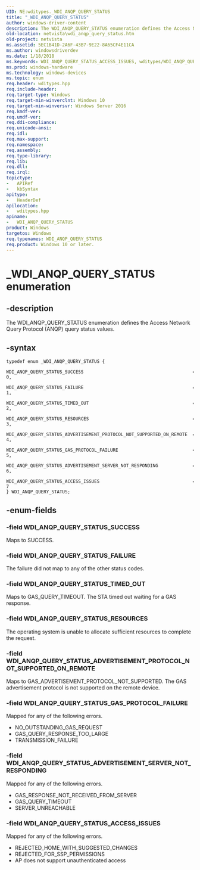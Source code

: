 ```yaml
---
UID: NE:wditypes._WDI_ANQP_QUERY_STATUS
title: "_WDI_ANQP_QUERY_STATUS"
author: windows-driver-content
description: The WDI_ANQP_QUERY_STATUS enumeration defines the Access Network Query Protocol (ANQP) query status values.
old-location: netvista\wdi_anqp_query_status.htm
old-project: netvista
ms.assetid: 5EC1B41D-2A6F-43B7-9E22-8A65CF4E11CA
ms.author: windowsdriverdev
ms.date: 1/18/2018
ms.keywords: WDI_ANQP_QUERY_STATUS_ACCESS_ISSUES, wditypes/WDI_ANQP_QUERY_STATUS_FAILURE, WDI_ANQP_QUERY_STATUS_ADVERTISEMENT_PROTOCOL_NOT_SUPPORTED_ON_REMOTE, wditypes/WDI_ANQP_QUERY_STATUS_ADVERTISEMENT_PROTOCOL_NOT_SUPPORTED_ON_REMOTE, WDI_ANQP_QUERY_STATUS_GAS_PROTOCOL_FAILURE, netvista.wifi_anqp_query_status, wditypes/WDI_ANQP_QUERY_STATUS_RESOURCES, WDI_ANQP_QUERY_STATUS enumeration [Network Drivers Starting with Windows Vista], wditypes/WDI_ANQP_QUERY_STATUS_GAS_PROTOCOL_FAILURE, netvista.wdi_anqp_query_status, WDI_ANQP_QUERY_STATUS_RESOURCES, wditypes/WDI_ANQP_QUERY_STATUS_ACCESS_ISSUES, WDI_ANQP_QUERY_STATUS_TIMED_OUT, _WDI_ANQP_QUERY_STATUS, wditypes/WDI_ANQP_QUERY_STATUS_SUCCESS, wditypes/WDI_ANQP_QUERY_STATUS_ADVERTISEMENT_SERVER_NOT_RESPONDING, WDI_ANQP_QUERY_STATUS_FAILURE, WDI_ANQP_QUERY_STATUS_SUCCESS, wditypes/WDI_ANQP_QUERY_STATUS, wditypes/WDI_ANQP_QUERY_STATUS_TIMED_OUT, WDI_ANQP_QUERY_STATUS, WDI_ANQP_QUERY_STATUS_ADVERTISEMENT_SERVER_NOT_RESPONDING
ms.prod: windows-hardware
ms.technology: windows-devices
ms.topic: enum
req.header: wditypes.hpp
req.include-header: 
req.target-type: Windows
req.target-min-winverclnt: Windows 10
req.target-min-winversvr: Windows Server 2016
req.kmdf-ver: 
req.umdf-ver: 
req.ddi-compliance: 
req.unicode-ansi: 
req.idl: 
req.max-support: 
req.namespace: 
req.assembly: 
req.type-library: 
req.lib: 
req.dll: 
req.irql: 
topictype:
-	APIRef
-	kbSyntax
apitype:
-	HeaderDef
apilocation:
-	wditypes.hpp
apiname:
-	WDI_ANQP_QUERY_STATUS
product: Windows
targetos: Windows
req.typenames: WDI_ANQP_QUERY_STATUS
req.product: Windows 10 or later.
---
```


# _WDI_ANQP_QUERY_STATUS enumeration


## -description


The WDI_ANQP_QUERY_STATUS enumeration defines the Access Network Query Protocol (ANQP) query status values.


## -syntax


````
typedef enum _WDI_ANQP_QUERY_STATUS { 
  WDI_ANQP_QUERY_STATUS_SUCCESS                                         = 0,
  WDI_ANQP_QUERY_STATUS_FAILURE                                         = 1,
  WDI_ANQP_QUERY_STATUS_TIMED_OUT                                       = 2,
  WDI_ANQP_QUERY_STATUS_RESOURCES                                       = 3,
  WDI_ANQP_QUERY_STATUS_ADVERTISEMENT_PROTOCOL_NOT_SUPPORTED_ON_REMOTE  = 4,
  WDI_ANQP_QUERY_STATUS_GAS_PROTOCOL_FAILURE                            = 5,
  WDI_ANQP_QUERY_STATUS_ADVERTISEMENT_SERVER_NOT_RESPONDING             = 6,
  WDI_ANQP_QUERY_STATUS_ACCESS_ISSUES                                   = 7
} WDI_ANQP_QUERY_STATUS;
````


## -enum-fields




### -field WDI_ANQP_QUERY_STATUS_SUCCESS

Maps to SUCCESS.


### -field WDI_ANQP_QUERY_STATUS_FAILURE

The failure did not map to any of the other status codes.


### -field WDI_ANQP_QUERY_STATUS_TIMED_OUT

  Maps to GAS_QUERY_TIMEOUT. The STA timed out waiting for a GAS response.


### -field WDI_ANQP_QUERY_STATUS_RESOURCES

The operating system is unable to allocate sufficient resources to complete the request.


### -field WDI_ANQP_QUERY_STATUS_ADVERTISEMENT_PROTOCOL_NOT_SUPPORTED_ON_REMOTE

Maps to GAS_ADVERTISEMENT_PROTOCOL_NOT_SUPPORTED. The GAS advertisement protocol is not supported on the remote device. 


### -field WDI_ANQP_QUERY_STATUS_GAS_PROTOCOL_FAILURE

Mapped for any of the following errors.

<ul>
<li>NO_OUTSTANDING_GAS_REQUEST</li>
<li>GAS_QUERY_RESPONSE_TOO_LARGE</li>
<li>TRANSMISSION_FAILURE</li>
</ul>

### -field WDI_ANQP_QUERY_STATUS_ADVERTISEMENT_SERVER_NOT_RESPONDING

Mapped for any of the following errors.

<ul>
<li>GAS_RESPONSE_NOT_RECEIVED_FROM_SERVER</li>
<li>GAS_QUERY_TIMEOUT</li>
<li>SERVER_UNREACHABLE</li>
</ul>

### -field WDI_ANQP_QUERY_STATUS_ACCESS_ISSUES

Mapped for any of the following errors.

<ul>
<li>REJECTED_HOME_WITH_SUGGESTED_CHANGES</li>
<li>REJECTED_FOR_SSP_PERMISSIONS</li>
<li>AP does not support unauthenticated access</li>
</ul>
